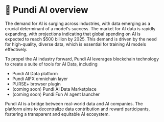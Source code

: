 # 🤖 Pundi AI overview

The demand for AI is surging across industries, with data emerging as a crucial determinant of a model's success. The market for AI data is rapidly expanding, with projections indicating that global spending on AI is expected to reach $500 billion by 2025. This demand is driven by the need for high-quality, diverse data, which is essential for training AI models effectively.

To propel the AI industry forward, Pundi AI leverages blockchain technology to create a suite of tools for AI Data, including

* Pundi AI Data platform
* Pundi AIFX omnichain layer
* PURSE+ browser plugin
* (coming soon) Pundi AI Data Marketplace
* (coming soon) Pundi Fun AI agent launcher

Pundi AI is a bridge between real-world data and AI companies. The platform aims to decentralize data contribution and reward participants, fostering a transparent and equitable AI ecosystem.
